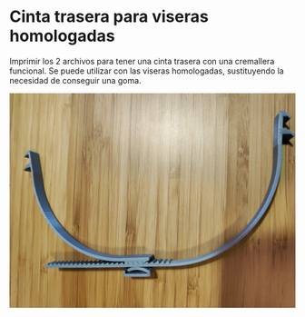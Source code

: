 # Cinta trasera para viseras homologadas

Imprimir los 2 archivos para tener una cinta trasera con una cremallera funcional. Se puede utilizar con las viseras homologadas, sustituyendo la necesidad de conseguir una goma.

![ejemplo](./cinta.jpeg)